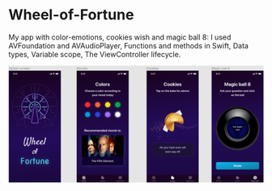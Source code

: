 # Wheel-of-Fortune
My app with color-emotions, cookies wish and magic ball 8:
I used AVFoundation and AVAudioPlayer, Functions and methods in Swift, Data types, Variable scope, The ViewController lifecycle.

![alt text](https://github.com/NikitaMetlitskiy/Wheel-of-Fortune/blob/main/Снимок%20экрана%202021-04-19%20в%2015.37.49.png)


